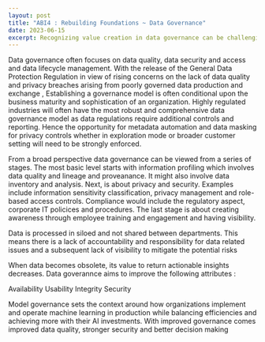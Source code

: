 ```yaml
---
layout: post
title: "ABI4 : Rebuilding Foundations ~ Data Governance"
date: 2023-06-15
excerpt: Recognizing value creation in data governance can be challenging, let alone effectively scaling it and linking efforts to prioritize potential analytics use-cases. It calls for a mindset shift from thinking of policies and frameworks to one where business leadership strategically links them to digital transformation efforts. In this blog, i examine how businesses need a fresh think on data governance ideas towards an effective implementation of data governance strategy. 
---
```


Data governance often focuses on data quality, data security and access and data lifecycle management. With the release of the General Data Protection Regulation in view of rising concerns on the lack of data quality and privacy breaches arising from poorly governed data production and exchange , Establishing a governance model is often conditional upon the business maturity and sophistication of an organization. Highly regulated industries will often have the most robust and comprehensive data governance model as data regulations require additional controls and reporting. Hence the opportunity for metadata automation and data masking for privacy controls whether in exploration mode or broader customer setting will need to be strongly enforced. 

From a broad perspective data governance can be viewed from a series of stages. The most basic level starts with information profiling which involves data quality and lineage and proveanance. It might also involve data inventory and analysis. Next, is about privacy and security. Examples include information sensitivity classification, privacy management and role-based access controls. Compliance would include the regulatory aspect, corporate IT policices and procedures. The last stage is about creating awareness through employee training and engagement and having visibility.

Data is processed in siloed and not shared between departments. This means there is a lack of accountability and responsibility for data related issues and a subsequent  lack of visibility to mitigate the potential risks

When data becomes obsolete, its value to return actionable insights decreases. Data goverannce aims to improve the following attributes :

Availability
Usability
Integrity
Security

Model governance sets the context around how organizations implement and operate machine learning in production while balancing efficiencies and achieving more with their AI investments. With improved governance comes improved data quality, stronger security and better decision making
